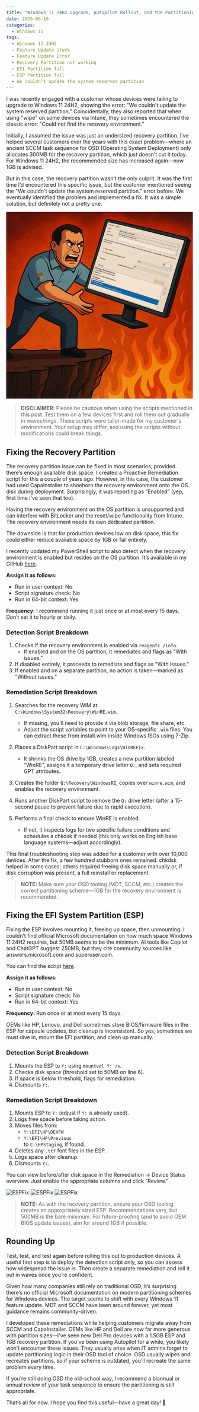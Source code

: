 ```yaml
---
title: "Windows 11 24H2 Upgrade, Autopilot Rollout, and the Partitioning from Hell"
date: 2025-06-16
categories:
  - Windows 11
tags:
  - Windows 11 24H2
  - Feature Update stuck
  - Feature Update Error
  - Recovery Partition not working
  - EFI Partition full
  - ESP Partition full
  - We couldn't update the system reserved partition
---
```


I was recently engaged with a customer whose devices were failing to upgrade to Windows 11 24H2, showing the error: "We couldn't update the system reserved partition." Coincidentally, they also reported that when using "wipe" on some devices via Intune, they sometimes encountered the classic error: "Could not find the recovery environment."

Initially, I assumed the issue was just an undersized recovery partition. I’ve helped several customers over the years with this exact problem—where an ancient SCCM task sequence for OSD (Operating System Deployment) only allocates 300MB for the recovery partition, which just doesn’t cut it today. For Windows 11 24H2, the recommended size has increased again—now 1GB is advised.

But in this case, the recovery partition wasn’t the only culprit. It was the first time I’d encountered this specific issue, but the customer mentioned seeing the "We couldn't update the system reserved partition." error before. We eventually identified the problem and implemented a fix. It was a simple solution, but definitely not a pretty one.

![Thumbnail](/assets/images/2025-06-16-Windows11-Partitioning-From-Hell/ITAdmin_Hell.png?raw=true "Partitioning hell")

> **DISCLAIMER:** Please be cautious when using the scripts mentioned in this post. Test them on a few devices first and roll them out gradually in waves/rings. These scripts were tailor-made for my customer's environment. Your setup may differ, and using the scripts without modifications could break things.

## Fixing the Recovery Partition

The recovery partition issue can be fixed in most scenarios, provided there’s enough available disk space. I created a Proactive Remediation script for this a couple of years ago. However, in this case, the customer had used CapaInstaller to shoehorn the recovery environment onto the OS disk during deployment. Surprisingly, it was reporting as “Enabled” (yep, first time I’ve seen that too).

Having the recovery environment on the OS partition is unsupported and can interfere with BitLocker and the reset/wipe functionality from Intune. The recovery environment needs its own dedicated partition.

The downside is that for production devices low on disk space, this fix could either reduce available space by 1GB or fail entirely.

I recently updated my PowerShell script to also detect when the recovery environment is enabled but resides on the OS partition. It’s available in my GitHub [here](https://github.com/thisisevilevil/IntunePublic/tree/main/Remediations/Recovery%20Partition).

**Assign it as follows:**
- Run in user context: No  
- Script signature check: No  
- Run in 64-bit context: Yes  

**Frequency:** I recommend running it just once or at most every 15 days. Don’t set it to hourly or daily.

### Detection Script Breakdown

1. Checks if the recovery environment is enabled via `reagentc /info`.  
   - If enabled and on the OS partition, it remediates and flags as "With issues."
2. If disabled entirely, it proceeds to remediate and flags as "With issues."
3. If enabled and on a separate partition, no action is taken—marked as "Without issues."

### Remediation Script Breakdown

1. Searches for the recovery WIM at `C:\Windows\System32\Recovery\WinRE.wim`.  
   - If missing, you'll need to provide it via blob storage, file share, etc.
   - Adjust the script variables to point to your OS-specific `.wim` files. You can extract these from install.wim inside Windows ISOs using 7-Zip.

2. Places a DiskPart script in `C:\Windows\Logs\WinREFix`.  
   - It shrinks the OS drive by 1GB, creates a new partition labeled “WinRE”, assigns it a temporary drive letter `Q:`, and sets required GPT attributes.

3. Creates the folder `Q:\Recovery\WindowsRE`, copies over `winre.wim`, and enables the recovery environment.

4. Runs another DiskPart script to remove the `Q:` drive letter (after a 15-second pause to prevent failure due to rapid execution).

5. Performs a final check to ensure WinRE is enabled.  
   - If not, it inspects logs for two specific failure conditions and schedules a chkdsk if needed (this only works on English base language systems—adjust accordingly).

This final troubleshooting step was added for a customer with over 10,000 devices. After the fix, a few hundred stubborn ones remained. chkdsk helped in some cases; others required freeing disk space manually or, if disk corruption was present, a full reinstall or replacement.

> **NOTE:** Make sure your OSD tooling (MDT, SCCM, etc.) creates the correct partitioning scheme—1GB for the recovery environment is recommended.

## Fixing the EFI System Partition (ESP)

Fixing the ESP involves mounting it, freeing up space, then unmounting. I couldn’t find official Microsoft documentation on how much space Windows 11 24H2 requires, but 50MB seems to be the minimum. AI tools like Copilot and ChatGPT suggest 250MB, but they cite community sources like answers.microsoft.com and superuser.com.

You can find the script [here](https://github.com/thisisevilevil/IntunePublic/tree/main/Remediations/EFI%20Partition%20Cleanup).

**Assign it as follows:**
- Run in user context: No  
- Script signature check: No  
- Run in 64-bit context: Yes  

**Frequency:** Run once or at most every 15 days.

OEMs like HP, Lenovo, and Dell sometimes store BIOS/firmware files in the ESP for capsule updates, but cleanup is inconsistent. So yes, sometimes we must dive in, mount the EFI partition, and clean up manually.

### Detection Script Breakdown

1. Mounts the ESP to `Y:` using `mountvol Y: /s`.
2. Checks disk space (threshold set to 50MB on line 6).
3. If space is below threshold, flags for remediation.
4. Dismounts `Y:`.

### Remediation Script Breakdown

1. Mounts ESP to `Y:` (adjust if `Y:` is already used).
2. Logs free space before taking action.
3. Moves files from:
   - `Y:\EFI\HP\DEVFW`  
   - `Y:\EFI\HP\Previous`  
   to `C:\HPStaging`, if found.
4. Deletes any `.ttf` font files in the ESP.
5. Logs space after cleanup.
6. Dismounts `Y:`.

You can view before/after disk space in the Remediation → Device Status overview. Just enable the appropriate columns and click “Review.”

![ESPFix](/assets/images/2025-04-14-TheCase-OfTheMissing-GPU/EFIPartition-1.png?raw=true "Partitioning hell")
![ESPFix](/assets/images/2025-04-14-TheCase-OfTheMissing-GPU/EFIPartition-2.png?raw=true "Partitioning hell")
![ESPFix](/assets/images/2025-04-14-TheCase-OfTheMissing-GPU/EFIPartition-3.png?raw=true "Partitioning hell")

> **NOTE:** As with the recovery partition, ensure your OSD tooling creates an appropriately sized ESP. Recommendations vary, but 500MB is the bare minimum. For future-proofing (and to avoid OEM BIOS update issues), aim for around 1GB if possible.

## Rounding Up

Test, test, and test again before rolling this out to production devices. A useful first step is to deploy the detection script only, so you can assess how widespread the issue is. Then create a separate remediation and roll it out in waves once you’re confident.

Given how many companies still rely on traditional OSD, it’s surprising there’s no official Microsoft documentation on modern partitioning schemes for Windows devices. The target seems to shift with every Windows 11 feature update. MDT and SCCM have been around forever, yet most guidance remains community-driven.

I developed these remediations while helping customers migrate away from SCCM and CapaInstaller. OEMs like HP and Dell are now far more generous with partition sizes—I've seen new Dell Pro devices with a 1.5GB ESP and 1GB recovery partition. If you’ve been using Autopilot for a while, you likely won’t encounter these issues. They usually arise when IT admins forget to update partitioning logic in their OSD tool of choice. OSD usually wipes and recreates partitions, so if your scheme is outdated, you’ll recreate the same problem every time.

If you’re still doing OSD the old-school way, I recommend a biannual or annual review of your task sequence to ensure the partitioning is still appropriate.

That’s all for now. I hope you find this useful—have a great day! 🙂
